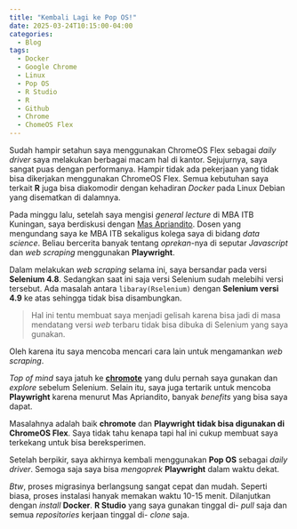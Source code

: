 ```yaml
---
title: "Kembali Lagi ke Pop OS!"
date: 2025-03-24T10:15:00-04:00
categories:
  - Blog
tags:
  - Docker
  - Google Chrome
  - Linux
  - Pop OS
  - R Studio
  - R
  - Github
  - Chrome
  - ChomeOS Flex
---
```

  
Sudah hampir setahun saya menggunakan ChromeOS Flex sebagai _daily driver_ saya melakukan berbagai macam hal di kantor. Sejujurnya, saya sangat puas dengan performanya. Hampir tidak ada pekerjaan yang tidak bisa dikerjakan menggunakan ChromeOS Flex. Semua kebutuhan saya terkait __R__ juga bisa diakomodir dengan kehadiran _Docker_ pada Linux Debian yang disematkan di dalamnya. 

Pada minggu lalu, setelah saya mengisi _general lecture_ di MBA ITB Kuningan, saya berdiskusi dengan [Mas Apriandito](https://id.linkedin.com/in/apriandito). Dosen yang mengundang saya ke MBA ITB sekaligus kolega saya di bidang _data science_. Beliau bercerita banyak tentang _oprekan_-nya di seputar _Javascript_ dan _web scraping_ menggunakan __Playwright__.

Dalam melakukan _web scraping_ selama ini, saya bersandar pada versi __Selenium 4.8__. Sedangkan saat ini saja versi Selenium sudah melebihi versi tersebut. Ada masalah antara `libaray(Rselenium)` dengan __Selenium versi 4.9__ ke atas sehingga tidak bisa disambungkan. 

> Hal ini tentu membuat saya menjadi gelisah karena bisa jadi di masa mendatang versi _web_ terbaru tidak bisa dibuka di Selenium yang saya gunakan.

Oleh karena itu saya mencoba mencari cara lain untuk mengamankan _web scraping_.

_Top of mind_ saya jatuh ke [__chromote__](https://ikanx101.com/blog/webscrape-tutorial-2/) yang dulu pernah saya gunakan dan _explore_ sebelum Selenium. Selain itu, saya juga tertarik untuk mencoba __Playwright__ karena menurut Mas Apriandito, banyak _benefits_ yang bisa saya dapat.

Masalahnya adalah baik __chromote__ dan __Playwright__ __tidak bisa digunakan di ChromeOS Flex__. Saya tidak tahu kenapa tapi hal ini cukup membuat saya terkekang untuk bisa bereksperimen.

Setelah berpikir, saya akhirnya kembali menggunakan __Pop OS__ sebagai _daily driver_. Semoga saja saya bisa _mengoprek_ __Playwright__ dalam waktu dekat.

_Btw_, proses migrasinya berlangsung sangat cepat dan mudah. Seperti biasa, proses instalasi hanyak memakan waktu 10-15 menit. Dilanjutkan dengan _install_ __Docker__. __R Studio__ yang saya gunakan tinggal di- _pull_ saja dan semua _repositories_ kerjaan tinggal di- _clone_ saja.
